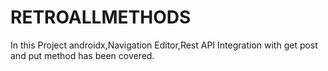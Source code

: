 # RETROALLMETHODS
In this Project androidx,Navigation Editor,Rest API Integration with get post and put method has been covered. 
